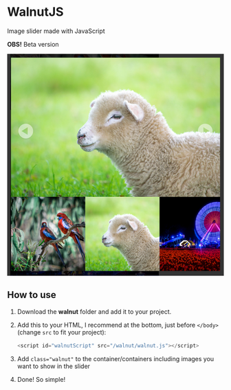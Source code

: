# WalnutJS

Image slider made with JavaScript

__OBS!__ Beta version

![Screen shot](screen_shot.jpg)

## How to use

1. Download the __walnut__ folder and add it to your project.

2. Add this to your HTML, I recommend at the bottom, just before `</body>` (change `src` to fit your project):
	```javascript
	<script id="walnutScript" src="/walnut/walnut.js"></script>
	```
3. Add `class="walnut"` to the container/containers including images you want to show in the slider

4. Done! So simple!

